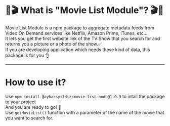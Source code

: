 # 💫🎬 What is "Movie List Module"? 🎬💫

Movie List Module is a npm package to aggregate metadata feeds from Video On Demand services like Netflix, Amazon Prime, iTunes, etc…  
It lets you get the first website link of the TV Show that you search for and returns you a picture or a photo of the show.✅   
If you are developing application which needs these kind of data, this package is for you 👌
<hr>

# How to use it?
Use `npm install @aybarsyildiz/movie-list-node@1.0.3` to intall the package to your project
<br>
And you are ready to go! 🤘<br>
Use `getMovieList()` function with a parameter of the name of the movie that you want to search for.